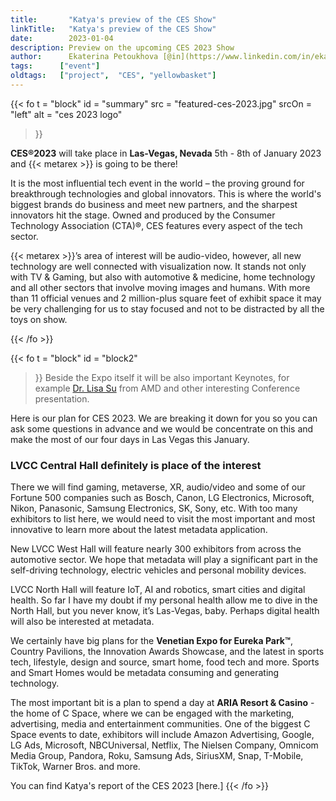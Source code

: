 ```yaml
---
title:       "Katya's preview of the CES Show"
linkTitle:   "Katya's preview of the CES Show"
date:        2023-01-04
description: Preview on the upcoming CES 2023 Show
author:      Ekaterina Petoukhova [@in](https://www.linkedin.com/in/ekaterina-petoukhova-84141959/)
tags:      ["event"]  
oldtags:   ["project",  "CES", "yellowbasket"]
---
```


{{< fo t = "block"
    id    = "summary"
    src   = "featured-ces-2023.jpg"
    srcOn = "left"
    alt = "ces 2023 logo"
>}}

**CES®2023** will take place in **Las-Vegas, Nevada** 5th - 8th of January 2023 and
{{< metarex >}} is going to be there!

It is the most influential tech event in the world – the proving ground for
breakthrough technologies and global innovators. This is where the world's
biggest brands do business and meet new partners, and the sharpest innovators
hit the stage. Owned and produced by the Consumer Technology Association (CTA)®,
CES features every aspect of the tech sector.

{{< metarex >}}’s area of interest will be audio-video, however, all new
 technology are well connected with visualization now. It stands not only with
 TV & Gaming, but also with automotive & medicine, home technology and all other
 sectors that involve moving images and humans. With more than 11 official
 venues and 2 million-plus square feet of exhibit space it may be very
 challenging for us to stay focused and not to be distracted by all the toys on
 show.

{{< /fo >}}
<!-- ####################################################################### -->
{{< fo t = "block"
  id    = "block2"
>}}
Beside the Expo itself it will be also important Keynotes, for example [Dr. Lisa
Su](https://www.youtube.com/live/sRXVRgMF2lc?feature=share&t=887) from AMD and
other interesting Conference presentation.

Here is our plan for CES 2023. We are breaking it down for you so you can ask some questions in advance and we would be concentrate on this and make the most of our four days in Las Vegas this January.

### LVCC Central Hall definitely is place of the interest

There we will find gaming, metaverse, XR, audio/video and some of our Fortune
500 companies such as Bosch, Canon, LG Electronics, Microsoft, Nikon, Panasonic,
Samsung Electronics, SK, Sony, etc. With too many exhibitors to list here, we
would need to visit the most important and most innovative to learn more about
the latest metadata application.

New LVCC West Hall will feature nearly 300 exhibitors from across the automotive
sector. We hope that metadata will play a significant part in the self-driving
technology, electric vehicles and personal mobility devices.

LVCC North Hall will feature IoT, AI and robotics, smart cities and digital
health. So far I have my doubt if my personal health allow me to dive in the
North Hall, but you never know, it’s Las-Vegas, baby. Perhaps digital health
will also be interested at metadata.

We certainly have big plans for the **Venetian Expo for Eureka Park™**, Country
Pavilions, the Innovation Awards Showcase, and the latest in sports tech,
lifestyle, design and source, smart home, food tech and more. Sports and Smart
Homes would be metadata consuming and generating technology.

The most important bit is a plan to spend a day at **ARIA Resort & Casino** -
the home of C Space, where we can be engaged with the marketing, advertising,
media and entertainment communities. One of the biggest C Space events to date,
exhibitors will include Amazon Advertising, Google, LG Ads, Microsoft,
NBCUniversal, Netflix, The Nielsen Company, Omnicom Media Group, Pandora, Roku,
Samsung Ads, SiriusXM, Snap, T-Mobile, TikTok, Warner Bros. and more.

You can find Katya's report of the CES 2023 [here.]
{{< /fo >}}
<!-- ####################################################################### -->

[here]:   /blog/2023-01-10-ces-report/index.md                  
